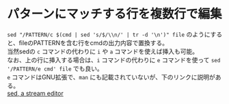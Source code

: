 # パターンにマッチする行を複数行で編集

`sed "/PATTERN/c $(cmd | sed 's/$/\\n/' | tr -d '\n')" file` のようにすると、fileのPATTERNを含む行をcmdの出力内容で置換する。  
当然sedの `c` コマンドの代わりに `i` や `a` コマンドを使えば挿入も可能。  
なお、上の行に挿入する場合は、`i` コマンドの代わりに `e` コマンドを使って `sed '/PATTERN/e cmd' file` でも良い。  
`e` コマンドはGNU拡張で、`man` にも記載されていないが、下のリンクに説明がある。  
[sed, a stream editor](https://www.gnu.org/software/sed/manual/sed.html)
